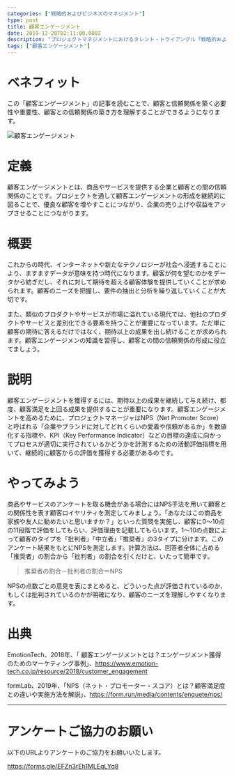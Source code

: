 ```yaml
---
categories: ["戦略的およびビジネスのマネジメント"]
type: post
title: 顧客エンゲージメント
date: 2019-12-28T02:11:00.000Z
description: "プロジェクトマネジメントにおけるタレント・トライアングル「戦略的およびビジネスのマネジメント」より、「顧客エンゲージメント」への理解を深めプロジェクト・マネジャーに必要とされるコンピテンシーを身に着けよう。"
tags: ["顧客エンゲージメント"]
---
```

# ベネフィット

この「顧客エンゲージメント」の記事を読むことで、顧客と信頼関係を築く必要性や重要性、顧客との信頼関係の築き方を理解することができるようになります。

![顧客エンゲージメント](/img/顧客エンゲージメント.png "顧客エンゲージメント")

# 定義

顧客エンゲージメントとは、商品やサービスを提供する企業と顧客との間の信頼関係のことです。プロジェクトを通して顧客エンゲージメントの形成を継続的に図ることで、優良な顧客を増やすことにつながり、企業の売り上げや収益をアップさせることにつながります。

# 概要

これからの時代、インターネットや新たなテクノロジーが社会へ浸透することにより、ますますデータが意味を持つ時代になります。顧客が何を望むのかをデータから紡ぎだし、それに対して期待を超える顧客体験を提供していくことが求められます。顧客のニーズを把握し、要件の抽出と分析を繰り返していくことが大切です。

また、類似のプロダクトやサービスが市場に溢れている現代では、他社のプロダクトやサービスと差別化できる要素を持つことが重要になっています。ただ単に顧客の期待に答えるだけではなく、期待以上の成果を出し続けることが求められます。顧客エンゲージメンの知識を習得し、顧客との間の信頼関係の形成に役立てましょう。

# 説明

顧客エンゲージメントを獲得するには、期待以上の成果を継続して与え続け、都度、顧客満足を上回る成果を提供することが重要になります。顧客エンゲージメントを高めるために、プロジェクトマネージャはNPS（Net Promoter Score）と呼ばれる「企業やブランドに対してどれくらいの愛着や信頼があるか」を数値化する指標や、KPI（Key Performance Indicator）などの目標の達成に向かってプロセスが適切に実行されているかどうかを計測するための活動評価指標を用いて、継続的に顧客からの評価を獲得する必要があるのです。

# やってみよう

商品やサービスのアンケートを取る機会がある場合にはNPS手法を用いて顧客との関係性を表す顧客ロイヤリティを測定してみましょう。「あなたはこの商品を家族や友人に勧めたいと思いますか？」といった質問を実施し、顧客に0〜10点の11段階で評価をしてもらい、評価理由を記載してもらいます。1～10の点数によって顧客のタイプを「批判者」「中立者」「推奨者」の3タイプに分けます。このアンケート結果をもとにNPSを測定します。計算方法は、回答者全体に占める「推奨者」の割合から「批判者」の割合を引くだけと、いたって簡単です。

> 推奨者の割合－批判者の割合＝NPS

NPSの点数ごとの意見を表にまとめると、どういった点が評価されているのか、もしくは批判されているのかが明確になり、顧客のニーズを理解しやすくなります。

# 出典

EmotionTech、2018年、「 顧客エンゲージメントとは？エンゲージメント獲得のためのマーケティング事例」、https://www.emotion-tech.co.jp/resource/2018/customer_engagement

formLab、2019年、「NPS（ネット・プロモーター・スコア）とは？顧客満足度との違いや実施方法を解説」、https://form.run/media/contents/enquete/nps/

---

# アンケートご協力のお願い

以下のURLよりアンケートのご協力をお願いいたします。

https://forms.gle/EFZn3rEh1MLEqLYq8
